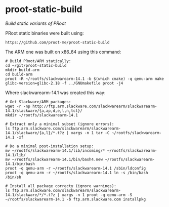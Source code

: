 # proot-static-build

_Build static variants of PRoot_

PRoot static binaries were built using: 

    https://github.com/proot-me/proot-static-build 

The ARM one was built on x86_64 using this command: 
   
    # Build PRoot/ARM statically: 
    cd ~/git/proot-static-build 
    mkdir build-arm 
    cd build-arm 
    proot -R ~/rootfs/slackwarearm-14.1 -b $(which cmake) -q qemu-arm make glibc-version=glibc-2.18 -f ../GNUmakefile proot -j4 

Where slackwarearm-14.1 was created this way:

    # Get Slackware/ARM packages: 
    wget -r -np http://ftp.arm.slackware.com/slackwarearm/slackwarearm-14.1/slackware/{a,ap,d,e,l,n,tcl}/ 
    mkdir ~/rootfs/slackwarearm-14.1 
    
    # Extract only a minimal subset (ignore errors): 
    ls ftp.arm.slackware.com/slackwarearm/slackwarearm-14.1/slackware/{a,l}/*.t?z | xargs -n 1 tar -C ~/rootfs/slackwarearm-14.1 -xf 

    # Do a minimal post-installation setup: 
    mv ~/rootfs/slackwarearm-14.1/lib/incoming/* ~/rootfs/slackwarearm-14.1/lib/ 
    mv ~/rootfs/slackwarearm-14.1/bin/bash4.new ~/rootfs/slackwarearm-14.1/bin/bash 
    proot -q qemu-arm -r ~/rootfs/slackwarearm-14.1 /sbin/ldconfig 
    proot -q qemu-arm -r ~/rootfs/slackwarearm-14.1 ln -s /bin/bash /bin/sh 

    # Install all package correcty (ignore warnings): 
    ls ftp.arm.slackware.com/slackwarearm/slackwarearm-14.1/slackware/*/*.t?z | xargs -n 1 proot -q qemu-arm -S ~/rootfs/slackwarearm-14.1 -b ftp.arm.slackware.com installpkg 
